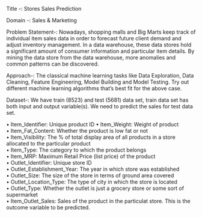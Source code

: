 Title -:   				Stores Sales Prediction

Domain -: 			Sales & Marketing

Problem Statement-:
				Nowadays, shopping malls and Big Marts keep track of individual item sales data in order to forecast future client demand and adjust inventory management. In a data warehouse, these data stores hold a significant amount of consumer information and particular item details. By mining the data store from the data warehouse, more anomalies and common patterns can be discovered.
				
Approach-:
			The classical machine learning tasks like Data Exploration, Data Cleaning, Feature Engineering, Model Building and Model Testing. Try out different machine learning algorithms that’s best fit for the above case.


Dataset-:
		We have train (8523) and test (5681) data set, train data set has both input and output variable(s). We need to predict the sales for test data set.
        
•	Item_Identifier: Unique product ID
•	Item_Weight: Weight of product  
•	Item_Fat_Content: Whether the product is low fat or not  
•	Item_Visibility: The % of total display area of all products in a store allocated to the particular product  
•	Item_Type: The category to which the product belongs  
•	Item_MRP: Maximum Retail Price (list price) of the product   
•	Outlet_Identifier: Unique store ID  
•	Outlet_Establishment_Year: The year in which store was established  
•	Outlet_Size: The size of the store in terms of ground area covered  
•	Outlet_Location_Type: The type of city in which the store is located  
•	Outlet_Type: Whether the outlet is just a grocery store or some sort of supermarket  
•	Item_Outlet_Sales: Sales of the product in the particulat store. This is the outcome variable to be predicted.
